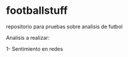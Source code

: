 # footballstuff
repositorio para pruebas sobre analisis de futbol

Analisis a realizar:

1- Sentimiento en redes
